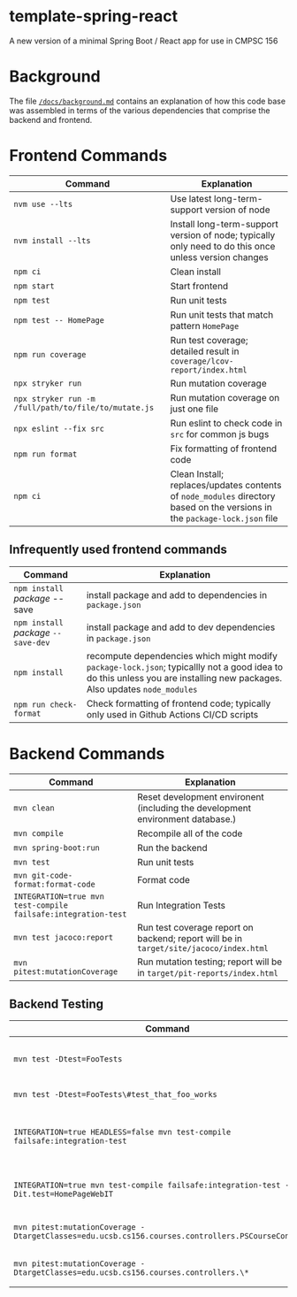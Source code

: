 # template-spring-react

A new version of a minimal Spring Boot / React app for use in CMPSC 156

# Background

The file [`/docs/background.md`](docs/background.md) contains an explanation of how this code base was assembled in terms of the various dependencies that comprise the backend and frontend.


# Frontend Commands

| Command | Explanation |
|---------|-------------|
| `nvm use --lts` | Use latest long-term-support version of node |
| `nvm install --lts` | Install long-term-support version of node; typically only need to do this once unless version changes |
| `npm ci` | Clean install |
| `npm start` | Start frontend |
| `npm test` | Run unit tests |
| `npm test -- HomePage` | Run unit tests that match pattern `HomePage` |
| `npm run coverage` | Run test coverage; detailed result in `coverage/lcov-report/index.html` |
| `npx stryker run` | Run mutation coverage |
| `npx stryker run -m /full/path/to/file/to/mutate.js` | Run mutation coverage on just one file |
| `npx eslint --fix src` | Run eslint to check code in `src` for common js bugs |
| `npm run format` | Fix formatting of frontend code |
| `npm ci` | Clean Install; replaces/updates contents of `node_modules` directory based on the versions in the `package-lock.json` file |

## Infrequently used frontend commands

| Command | Explanation |
|---------|-------------|
| `npm install` _package_ --save | install package and add to dependencies in `package.json` |
| `npm install` _package_ `--save-dev` | install package and add to dev dependencies in `package.json` |
| `npm install` | recompute dependencies which might modify `package-lock.json`; typicallly not a good idea to do this unless you are installing new packages.  Also updates `node_modules` |
| `npm run check-format` | Check formatting of frontend code; typically only used in Github Actions CI/CD scripts |



# Backend Commands

| Command | Explanation |
|---------|-------------|
| `mvn clean` | Reset development environent (including the development environment database.) |
| `mvn compile` | Recompile all of the code |
| `mvn spring-boot:run` | Run the backend |
| `mvn test` | Run unit tests |
| `mvn git-code-format:format-code` | Format code 
| `INTEGRATION=true mvn test-compile failsafe:integration-test` | Run Integration Tests |
| `mvn test jacoco:report` | Run test coverage report on backend; report will be in `target/site/jacoco/index.html` |
| `mvn pitest:mutationCoverage` | Run mutation testing; report will be in `target/pit-reports/index.html` |

## Backend Testing 

| Command | Explanation |
|---------|-------------|
| `mvn test -Dtest=FooTests` | Run unit tests from class `FooTests` |
| `mvn test -Dtest=FooTests\#test_that_foo_works` | Run a specific test |
| `INTEGRATION=true HEADLESS=false mvn test-compile failsafe:integration-test` | See integration tests run in a live browser |
| `INTEGRATION=true mvn test-compile failsafe:integration-test -Dit.test=HomePageWebIT` | Run a specfific integration test |
| `mvn pitest:mutationCoverage -DtargetClasses=edu.ucsb.cs156.courses.controllers.PSCourseController` | Run pitest on just one class |
| `mvn pitest:mutationCoverage -DtargetClasses=edu.ucsb.cs156.courses.controllers.\*` | Run pitest on just one package |


